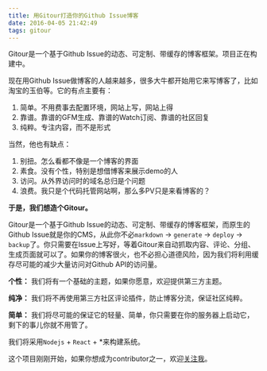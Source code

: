 ```yaml
---
title: 用Gitour打造你的Github Issue博客
date: 2016-04-05 21:42:49
tags: gitour
---
```


Gitour是一个基于Github Issue的动态、可定制、带缓存的博客框架。项目正在构建中。

<!-- more -->

现在用Github Issue做博客的人越来越多，很多大牛都开始用它来写博客了，比如淘宝的玉伯等。它的有点主要有：

1. 简单。不用费事去配置环境，网站上写，网站上得
2. 靠谱。靠谱的GFM生成、靠谱的Watch订阅、靠谱的社区回复
3. 纯粹。专注内容，而不是形式

当然，他也有缺点：

1. 别扭。怎么看都不像是一个博客的界面
2. 素食。没有个性，特别是想借博客来展示demo的人
3. 访问。从外界访问时的域名总归是个问题
4. 浪费。我只是个代码托管网站啊，那么多PV只是来看博客的？

**于是，我们想造个Gitour。**

Gitour是一个基于Github Issue的动态、可定制、带缓存的博客框架，而原生的Github Issue就是你的CMS，从此你不必`markdown` -> `generate` -> `deploy` -> `backup`了。你只需要在Issue上写好，等着Gitour来自动抓取内容、评论、分组、生成页面就可以了。如果你的博客很火，也不必担心道德风险，因为我们将利用缓存尽可能的减少大量访问对Github API的访问量。

**个性：** 我们将有一个基础的主题，如果你愿意，欢迎提供第三方主题。

**纯净：** 我们将不再使用第三方社区评论插件，防止博客分流，保证社区纯粹。

**简单：** 我们将尽可能的保证它的轻量、简单，你只需要在你的服务器上启动它，剩下的事儿你就不用管了。

我们将采用`Nodejs` + `React` + *来构建系统。

这个项目刚刚开始，如果你想成为contributor之一，欢迎[关注我](https://github.com/KevinHu-1024)。
